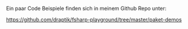 Ein paar Code Beispiele finden sich in meinem Github Repo unter:

https://github.com/draptik/fsharp-playground/tree/master/paket-demos


